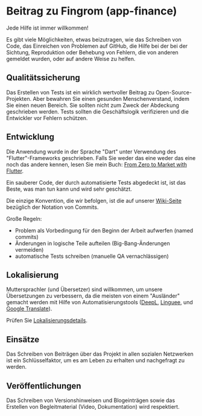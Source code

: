 Beitrag zu Fingrom (app-finance)
=======================

Jede Hilfe ist immer willkommen!

Es gibt viele Möglichkeiten, etwas beizutragen, wie das Schreiben von Code, das Einreichen von Problemen auf GitHub, 
die Hilfe bei der bei der Sichtung, Reproduktion oder Behebung von Fehlern, die von anderen gemeldet wurden, oder auf 
andere Weise zu helfen.


Qualitätssicherung
-----------------------

Das Erstellen von Tests ist ein wirklich wertvoller Beitrag zu Open-Source-Projekten. Aber bewahren Sie einen gesunden 
Menschenverstand, indem Sie einen neuen Bereich. Sie sollten nicht zum Zweck der Abdeckung geschrieben werden. Tests 
sollten die Geschäftslogik verifizieren und die Entwickler vor Fehlern schützen.


Entwicklung
-----------------------

Die Anwendung wurde in der Sprache "Dart" unter Verwendung des "Flutter"-Frameworks geschrieben. Falls Sie weder das 
eine weder das eine noch das andere kennen, lesen Sie mein Buch: 
[From Zero to Market with Flutter](./docs/implementation-flow/README.md).

Ein sauberer Code, der durch automatisierte Tests abgedeckt ist, ist das Beste, was man tun kann und wird sehr geschätzt.

Die einzige Konvention, die wir befolgen, ist die auf unserer 
[Wiki-Seite](https://github.com/lyskouski/app-finance/wiki/Project-Notation)
bezüglich der Notation von Commits.

Große Regeln:
- Problem als Vorbedingung für den Beginn der Arbeit aufwerfen (named commits)
- Änderungen in logische Teile aufteilen (Big-Bang-Änderungen vermeiden)
- automatische Tests schreiben (manuelle QA vernachlässigen)


Lokalisierung
-----------------------

Muttersprachler (und Übersetzer) sind willkommen, um unsere Übersetzungen zu verbessern, da die meisten von einem 
"Ausländer" gemacht werden mit Hilfe von Automatisierungstools ([DeepL](https://www.deepl.com/translator), 
[Linguee](https://www.linguee.com/), und [Google Translate](https://translate.google.com/)). 

Prüfen Sie [Lokalisierungsdetails](./lib/l10n/README.md).

Einsätze
-----------------------

Das Schreiben von Beiträgen über das Projekt in allen sozialen Netzwerken ist ein Schlüsselfaktor, um es am Leben zu 
erhalten und nachgefragt zu werden.

Veröffentlichungen
-----------------------

Das Schreiben von Versionshinweisen und Blogeinträgen sowie das Erstellen von Begleitmaterial (Video, Dokumentation) 
wird respektiert.
